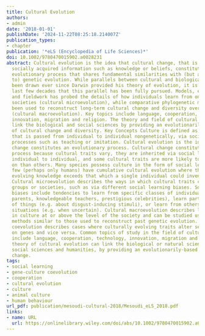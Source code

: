 ```yaml
---
title: Cultural Evolution
authors:
- admin
date: '2018-01-01'
publishDate: '2024-11-22T08:25:18.214007Z'
publication_types:
- chapter
publication: '*eLS (Encyclopedia of Life Sciences)*'
doi: 10.1002/9780470015902.a0028231
abstract: Cultural evolution is the idea that cultural change, that is changes in
  socially acquired information such as knowledge or beliefs, constitutes a Darwinian
  evolutionary process that shares fundamental similarities with (but also some differences
  to) genetic evolution. While parallels between cultural and biological change have
  been drawn ever since Darwin provided his theory of evolution, it is only in the
  last few decades that this parallel has been fully pursued. Models, experiments
  and fieldwork has probed the details of how individuals learn from one another within
  societies (cultural microevolution), while comparative phylogenetic methods have
  been used to reconstruct long-term cultural change and diversity over long timescales
  (cultural macroevolution). Key topics include language, cooperation, technology,
  innovation, migration and religion. The theory and field of cultural evolution can
  link the biological and social sciences by providing an evolutionarily based theory
  of cultural change and diversity. Key Concepts Culture is defined as information
  that is passed from individual to individual nongenetically, via social learning
  processes such as teaching or imitation. Cultural evolution is the idea that cultural
  change constitutes an evolutionary process. Cultural change constitutes an evolutionary
  process because cultural traits vary, they are inherited via social learning from
  individual to individual, and some cultural traits are more likely to be passed
  on than others. Many species possess culture in the form of social learning, but
  few (perhaps only humans) have cumulative cultural evolution where the body of culturally
  evolving knowledge exceeds that which a single individual could invent or discover.
  Cultural microevolution describes the ways in which cultural traits change within
  groups or societies, such as via different social learning biases. Social learning
  biases include tendencies to learn from specific classes of individuals (e.g. one's
  parents, knowledgeable teachers, prestigious celebrities), learn particular kinds
  of things (e.g. about disgust-inducing stimuli), or learn from others in particular
  situations (e.g. when uncertain). Cultural macroevolution describes long-term changes
  in culture at or above the level of the society and can be studied using phylogenetic
  methods similar to those used to reconstruct past genetic evolution. Gene-culture
  coevolution describes cases where culturally evolving traits alter selection pressures
  on genes and vice versa. Common topics of study in the field of cultural evolution
  include language, cooperation, technology, innovation, migration and religion. The
  theory of cultural evolution can link the biological or natural sciences with the
  social sciences and humanities, by providing an evolutionarily-based theory of cultural
  change.
tags:
- social learning
- gene-culture coevolution
- cooperation
- cultural evolution
- culture
- animal culture
- human behaviour
url_pdf: publication/mesoudi-cultural-2018/Mesoudi_eLS_2018.pdf
links:
- name: URL
  url: https://onlinelibrary.wiley.com/doi/abs/10.1002/9780470015902.a0028231
---
```

